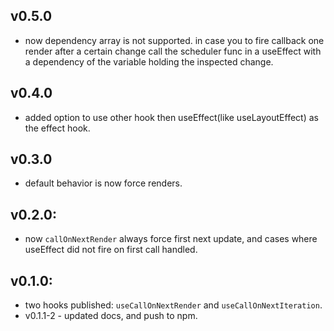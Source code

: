 ## v0.5.0
- now dependency array is not supported. in case you to fire callback one render after a certain change call the 
  scheduler func in a useEffect with a dependency of the variable holding the inspected change.

## v0.4.0
- added option to use other hook then useEffect(like useLayoutEffect) as the effect hook. 

## v0.3.0
- default behavior is now force renders.  

## v0.2.0:

- now `callOnNextRender` always force first next update, and cases where useEffect did not fire on first call handled.

## v0.1.0:

- two hooks published: `useCallOnNextRender` and `useCallOnNextIteration`.
- v0.1.1-2 - updated docs, and push to npm.
